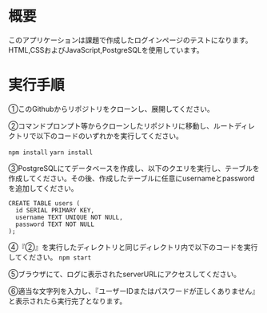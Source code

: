 # 概要

このアプリケーションは課題で作成したログインページのテストになります。
HTML,CSSおよびJavaScript,PostgreSQLを使用しています。

# 実行手順

①このGithubからリポジトリをクローンし、展開してください。

②コマンドプロンプト等からクローンしたリポジトリに移動し、ルートディレクトリで以下のコードのいずれかを実行してください。

`npm install`
`yarn install`

③PostgreSQLにてデータベースを作成し、以下のクエリを実行し、テーブルを作成してください。その後、作成したテーブルに任意にusernameとpasswordを追加してください。
```
CREATE TABLE users (
  id SERIAL PRIMARY KEY,
  username TEXT UNIQUE NOT NULL,
  password TEXT NOT NULL
);
```

④『②』を実行したディレクトリと同じディレクトリ内で以下のコードを実行してください。
`npm start`

⑤ブラウザにて、ログに表示されたserverURLにアクセスしてください。

⑥適当な文字列を入力し、『ユーザーIDまたはパスワードが正しくありません』と表示されたら実行完了となります。
